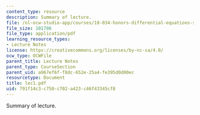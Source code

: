 ```yaml
---
content_type: resource
description: Summary of lecture.
file: /ol-ocw-studio-app/courses/18-034-honors-differential-equations-spring-2004/791f14c3c750c702a423c46f43345cf8_lec1.pdf
file_size: 101786
file_type: application/pdf
learning_resource_types:
- Lecture Notes
license: https://creativecommons.org/licenses/by-nc-sa/4.0/
ocw_type: OCWFile
parent_title: Lecture Notes
parent_type: CourseSection
parent_uid: a967ef6f-f8dc-652e-25a4-fe395d0d00ec
resourcetype: Document
title: lec1.pdf
uid: 791f14c3-c750-c702-a423-c46f43345cf8
---
```

Summary of lecture.